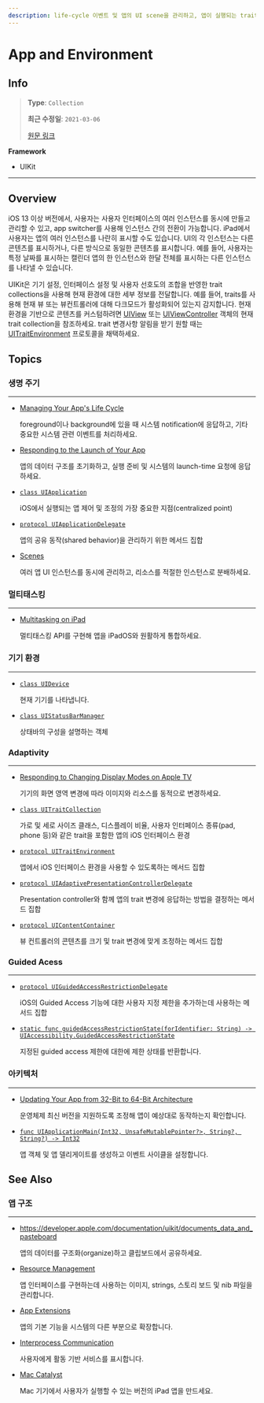 ```yaml
---
description: life-cycle 이벤트 및 앱의 UI scene을 관리하고, 앱이 실행되는 traits 및 환경에 대한 정보를 얻으세요.
---
```


# App and Environment

## Info
> **Type**: `Collection`
>
> **최근 수정일**: `2021-03-06`
>
> [원문 링크](https://developer.apple.com/documentation/uikit/app_and_environment)

**Framework**

- UIKit

---

## Overview

iOS 13 이상 버전에서, 사용자는 사용자 인터페이스의 여러 인스턴스를 동시에 만들고 관리할 수 있고, app switcher를 사용해 인스턴스 간의 전환이 가능합니다. iPad에서 사용자는 앱의 여러 인스턴스를 나란히 표시할 수도 있습니다. UI의 각 인스턴스는 다른 콘텐츠를 표시하거나, 다른 방식으로 동일한 콘텐츠를 표시합니다. 예를 들어, 사용자는  특정 날짜를 표시하는 캘린더 앱의 한 인스턴스와 한달 전체를 표시하는 다른 인스턴스를 나타낼 수 있습니다.

UIKit은 기기 설정, 인터페이스 설정 및 사용자 선호도의 조합을 반영한 trait collections을 사용해 현재 환경에 대한 세부 정보를 전달합니다. 예를 들어, traits를 사용해 현재 뷰 또는 뷰컨트롤러에 대해 다크모드가 활성화되어 있는지 감지합니다. 현재 환경을 기반으로 콘텐츠를 커스텀하려면 [UIView](https://developer.apple.com/documentation/uikit/uiview) 또는 [UIViewController](https://developer.apple.com/documentation/uikit/uiviewcontroller) 객체의 현재 trait collection을 참조하세요. trait 변경사항 알림을 받기 원할 때는 [UITraitEnvironment](https://developer.apple.com/documentation/uikit/uitraitenvironment) 프로토콜을 채택하세요.

## Topics

### 생명 주기

---

- [Managing Your App's Life Cycle](https://developer.apple.com/documentation/uikit/app_and_environment/managing_your_app_s_life_cycle)

  foreground이나 background에 있을 때 시스템 notification에 응답하고, 기타 중요한 시스템 관련 이벤트를 처리하세요.

- [Responding to the Launch of Your App](https://developer.apple.com/documentation/uikit/app_and_environment/responding_to_the_launch_of_your_app)

  앱의 데이터 구조를 초기화하고, 실행 준비 및 시스템의 launch-time 요청에 응답하세요.

- [`class UIApplication`](https://developer.apple.com/documentation/uikit/uiapplication)

  iOS에서 실행되는 앱 제어 및 조정의 가장 중요한 지점(centralized point)

- [`protocol UIApplicationDelegate`](https://developer.apple.com/documentation/uikit/uiapplicationdelegate)

  앱의 공유 동작(shared behavior)을 관리하기 위한 메서드 집합

- [Scenes](https://developer.apple.com/documentation/uikit/app_and_environment/scenes)

  여러 앱 UI 인스턴스를 동시에 관리하고, 리소스를 적절한 인스턴스로 분배하세요.

### 멀티태스킹

---

- [Multitasking on iPad](https://developer.apple.com/documentation/uikit/app_and_environment/multitasking_on_ipad)

  멀티태스킹 API를 구현해 앱을 iPadOS와 원활하게 통합하세요.

### 기기 환경

---

- [`class UIDevice`](https://developer.apple.com/documentation/uikit/uidevice)

  현재 기기를 나타냅니다.

- [`class UIStatusBarManager`](https://developer.apple.com/documentation/uikit/uistatusbarmanager)

  상태바의 구성을 설명하는 객체

### Adaptivity

---

- [Responding to Changing Display Modes on Apple TV](https://developer.apple.com/documentation/uikit/app_and_environment/responding_to_changing_display_modes_on_apple_tv)

  기기의 화면 영역 변경에 따라 이미지와 리소스를 동적으로 변경하세요.

- [`class UITraitCollection`](https://developer.apple.com/documentation/uikit/uitraitcollection)

  가로 및 세로 사이즈 클래스, 디스플레이 비율, 사용자 인터페이스 종류(pad, phone 등)와 같은 trait을 포함한 앱의 iOS 인터페이스 환경

- [`protocol UITraitEnvironment`](https://developer.apple.com/documentation/uikit/uitraitenvironment)

  앱에서 iOS 인터페이스 환경을 사용할 수 있도록하는 메서드 집합

- [`protocol UIAdaptivePresentationControllerDelegate`](https://developer.apple.com/documentation/uikit/uiadaptivepresentationcontrollerdelegate)

  Presentation controller와 함께 앱의 trait 변경에 응답하는 방법을 결정하는 메서드 집합

- [`protocol UIContentContainer`](https://developer.apple.com/documentation/uikit/uicontentcontainer)

  뷰 컨트롤러의 콘텐츠를 크기 및 trait 변경에 맞게 조정하는 메서드 집합 

### Guided Acess

---

- [`protocol UIGuidedAccessRestrictionDelegate`](https://developer.apple.com/documentation/uikit/uiguidedaccessrestrictiondelegate)

  iOS의 Guided Access 기능에 대한 사용자 지정 제한을 추가하는데 사용하는 메서드 집합

- [`static func guidedAccessRestrictionState(forIdentifier: String) -> UIAccessibility.GuidedAccessRestrictionState`](https://developer.apple.com/documentation/uikit/uiaccessibility/1621153-guidedaccessrestrictionstate)

  지정된 guided access 제한에 대한에 제한 상태를 반환합니다.

### 아키텍처

---

- [Updating Your App from 32-Bit to 64-Bit Architecture](https://developer.apple.com/documentation/uikit/app_and_environment/updating_your_app_from_32-bit_to_64-bit_architecture)

  운영체제 최신 버전을 지원하도록 조정해 앱이 예상대로 동작하는지 확인합니다.

- [`func UIApplicationMain(Int32, UnsafeMutablePointer?>, String?, String?) -> Int32`](https://developer.apple.com/documentation/uikit/1622933-uiapplicationmain)

  앱 객체 및 앱 델리게이트를 생성하고 이벤트 사이클을 설정합니다.

## See Also

### 앱 구조

---

- https://developer.apple.com/documentation/uikit/documents_data_and_pasteboard

  앱의 데이터를 구조화(organize)하고 클립보드에서 공유하세요.

- [Resource Management](https://developer.apple.com/documentation/uikit/resource_management)

  앱 인터페이스를 구현하는데 사용하는 이미지, strings, 스토리 보드 및 nib 파일을 관리합니다.

- [App Extensions](https://developer.apple.com/documentation/uikit/app_extensions)

  앱의 기본 기능을 시스템의 다른 부분으로 확장합니다.

- [Interprocess Communication]()

  사용자에게 활동 기반 서비스를 표시합니다.

- [Mac Catalyst](https://developer.apple.com/documentation/uikit/mac_catalyst)

  Mac 기기에서 사용자가 실행할 수 있는 버전의 iPad 앱을 만드세요.

